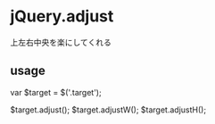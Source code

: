 # jQuery.adjust
上左右中央を楽にしてくれる

## usage

var $target = $('.target');

$target.adjust();
$target.adjustW();
$target.adjustH();
